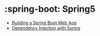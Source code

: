 # :spring-boot: Spring5

- [Building a Spring Boot Web App](Docs/2.%20Building%20a%20Spring%20Boot%20Web%20App/readme.md)
- [Dependency Injection with Spring](Docs/3.%20Dependency%20Injection%20with%20Spring/readme.md)
